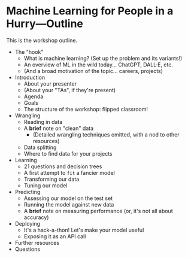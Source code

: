 # Machine Learning for People in a Hurry—Outline

This is the workshop outline.

- The "hook"
  - What is machine learning? (Set up the problem and its variants!)
  - An overview of ML in the wild today... ChatGPT, DALL·E, etc.
  - (And a broad motivation of the topic... careers, projects)
- Introduction
  - About your presenter
  - (About your "TAs", if they're present)
  - Agenda
  - Goals
  - The structure of the workshop: flipped classroom!
- Wrangling
  - Reading in data
  - A **brief** note on "clean" data
    - (Detailed wrangling techniques omitted, with a nod to other resources)
  - Data splitting
  - Where to find data for your projects
- Learning
  - 21 questions and decision trees
  - A first attempt to `fit` a fancier model
  - Transforming our data
  - Tuning our model
- Predicting
  - Assessing our model on the test set
  - Running the model against new data
  - A **brief** note on measuring performance (or, it's not all about accuracy)
- Deploying
  - It's a hack-a-thon! Let's make your model useful
  - Exposing it as an API call
- Further resources
- Questions
